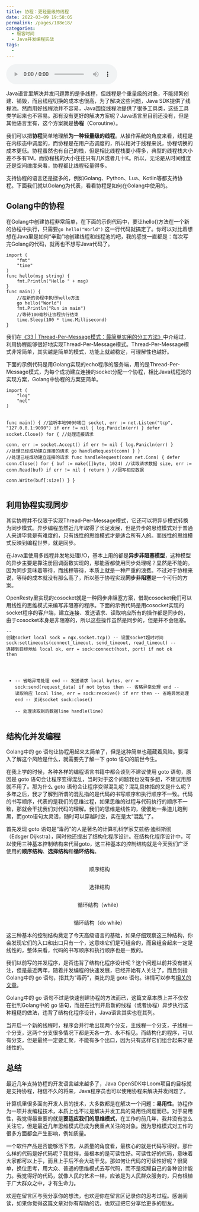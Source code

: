 ```yaml
---
title: 协程：更轻量级的线程
date: 2022-03-09 19:58:05
permalink: /pages/188e18/
categories:
  - 极客时间
  - Java并发编程实战
tags:
  - 
---
```

<audio title="44.协程：更轻量级的线程" src="https://static001.geekbang.org/resource/audio/ba/06/ba6e712ec378d7a8a18ccaa81a4f5206.mp3" controls="controls"></audio> 
<p>Java语言里解决并发问题靠的是多线程，但线程是个重量级的对象，不能频繁创建、销毁，而且线程切换的成本也很高，为了解决这些问题，Java SDK提供了线程池。然而用好线程池并不容易，Java围绕线程池提供了很多工具类，这些工具类学起来也不容易。那有没有更好的解决方案呢？Java语言里目前还没有，但是其他语言里有，这个方案就是<strong>协程</strong>（Coroutine）。</p><p>我们可以把<strong>协程</strong>简单地理解<strong>为一种轻量级的线程</strong>。从操作系统的角度来看，线程是在内核态中调度的，而协程是在用户态调度的，所以相对于线程来说，协程切换的成本更低。协程虽然也有自己的栈，但是相比线程栈要小得多，典型的线程栈大小差不多有1M，而协程栈的大小往往只有几K或者几十K。所以，无论是从时间维度还是空间维度来看，协程都比线程轻量得多。</p><p>支持协程的语言还是挺多的，例如Golang、Python、Lua、Kotlin等都支持协程。下面我们就以Golang为代表，看看协程是如何在Golang中使用的。</p><h2>Golang中的协程</h2><p>在Golang中创建协程非常简单，在下面的示例代码中，要让hello()方法在一个新的协程中执行，只需要<code>go hello("World")</code> 这一行代码就搞定了。你可以对比着想想在Java里是如何“辛勤”地创建线程和线程池的吧，我的感觉一直都是：每次写完Golang的代码，就再也不想写Java代码了。</p><!-- [[[read_end]]] --><pre><code>import (
	&quot;fmt&quot;
	&quot;time&quot;
)
func hello(msg string) {
	fmt.Println(&quot;Hello &quot; + msg)
}
func main() {
    //在新的协程中执行hello方法
	go hello(&quot;World&quot;)
    fmt.Println(&quot;Run in main&quot;)
    //等待100毫秒让协程执行结束
	time.Sleep(100 * time.Millisecond)
}
</code></pre><p>我们在<a href="https://time.geekbang.org/column/article/95098">《33 | Thread-Per-Message模式：最简单实用的分工方法》</a>中介绍过，利用协程能够很好地实现Thread-Per-Message模式。Thread-Per-Message模式非常简单，其实越是简单的模式，功能上就越稳定，可理解性也越好。</p><p>下面的示例代码是用Golang实现的echo程序的服务端，用的是Thread-Per-Message模式，为每个成功建立连接的socket分配一个协程，相比Java线程池的实现方案，Golang中协程的方案更简单。</p><pre><code>import (
	&quot;log&quot;
	&quot;net&quot;
)

func main() {
    //监听本地9090端口
	socket, err := net.Listen(&quot;tcp&quot;, &quot;127.0.0.1:9090&quot;)
	if err != nil {
		log.Panicln(err)
	}
	defer socket.Close()
	for {
        //处理连接请求  
		conn, err := socket.Accept()
		if err != nil {
			log.Panicln(err)
		}
        //处理已经成功建立连接的请求
		go handleRequest(conn)
	}
}
//处理已经成功建立连接的请求
func handleRequest(conn net.Conn) {
	defer conn.Close()
	for {
		buf := make([]byte, 1024)
        //读取请求数据
		size, err := conn.Read(buf)
		if err != nil {
			return
		}
        //回写相应数据  
		conn.Write(buf[:size])
	}
}
</code></pre><h2>利用协程实现同步</h2><p>其实协程并不仅限于实现Thread-Per-Message模式，它还可以将异步模式转换为同步模式。异步编程虽然近几年取得了长足发展，但是异步的思维模式对于普通人来讲毕竟是有难度的，只有线性的思维模式才是适合所有人的。而线性的思维模式反映到编程世界，就是同步。</p><p>在Java里使用多线程并发地处理I/O，基本上用的都是<strong>异步非阻塞模型</strong>，这种模型的异步主要是靠注册回调函数实现的，那能否都使用同步处理呢？显然是不能的。因为同步意味着等待，而线程等待，本质上就是一种严重的浪费。不过对于协程来说，等待的成本就没有那么高了，所以基于协程实现<strong>同步非阻塞</strong>是一个可行的方案。</p><p>OpenResty里实现的cosocket就是一种同步非阻塞方案，借助cosocket我们可以用线性的思维模式来编写非阻塞的程序。下面的示例代码是用cosocket实现的socket程序的客户端，建立连接、发送请求、读取响应所有的操作都是同步的，由于cosocket本身是非阻塞的，所以这些操作虽然是同步的，但是并不会阻塞。</p><pre><code>-- 创建socket
local sock = ngx.socket.tcp()
-- 设置socket超时时间
sock:settimeouts(connect_timeout, send_timeout, read_timeout)
-- 连接到目标地址
local ok, err = sock:connect(host, port)
if not ok then
-  -- 省略异常处理
end
-- 发送请求
local bytes, err = sock:send(request_data)
if not bytes then
  -- 省略异常处理
end
-- 读取响应
local line, err = sock:receive()
if err then
  -- 省略异常处理
end
-- 关闭socket
sock:close()   
-- 处理读取到的数据line
handle(line)
</code></pre><h2>结构化并发编程</h2><p>Golang中的 go 语句让协程用起来太简单了，但是这种简单也蕴藏着风险。要深入了解这个风险是什么，就需要先了解一下 goto 语句的前世今生。</p><p>在我上学的时候，各种各样的编程语言书籍中都会谈到不建议使用 goto 语句，原因是 goto 语句会让程序变得混乱，当时对于这个问题我也没有多想，不建议用那就不用了。那为什么 goto 语句会让程序变得混乱呢？混乱具体指的又是什么呢？多年之后，我才了解到所谓的混乱指的是代码的书写顺序和执行顺序不一致。代码的书写顺序，代表的是我们的思维过程，如果思维的过程与代码执行的顺序不一致，那就会干扰我们对代码的理解。我们的思维是线性的，傻傻地一条道儿跑到黑，而goto语句太灵活，随时可以穿越时空，实在是太“混乱”了。</p><p>首先发现 goto 语句是“毒药”的人是著名的计算机科学家艾兹格·迪科斯彻（Edsger Dijkstra），同时他还提出了结构化程序设计。在结构化程序设计中，可以使用三种基本控制结构来代替goto，这三种基本的控制结构就是今天我们广泛使用的<strong>顺序结构</strong>、<strong>选择结构</strong>和<strong>循环结构</strong>。</p><p><img src="https://static001.geekbang.org/resource/image/50/20/501db93634beff4776dd803eb4463920.png" alt=""></p><center><span class="reference">顺序结构</span></center><p><img src="https://static001.geekbang.org/resource/image/15/bd/1528f3026981910eef7624aed9c72dbd.png" alt=""></p><center><span class="reference">选择结构</span></center><p><img src="https://static001.geekbang.org/resource/image/0d/fd/0d5fa62f62d1e999601ed7e2d52a1dfd.png" alt=""></p><center><span class="reference">循环结构（while）</span></center><p><img src="https://static001.geekbang.org/resource/image/c7/9d/c7814d5d1563ab38c312b75c953c4c9d.png" alt=""></p><center><span class="reference">循环结构（do while）</span></center><p>这三种基本的控制结构奠定了今天高级语言的基础，如果仔细观察这三种结构，你会发现它们的入口和出口只有一个，这意味它们是可组合的，而且组合起来一定是线性的，整体来看，代码的书写顺序和执行顺序也是一致的。</p><p>我们以前写的并发程序，是否违背了结构化程序设计呢？这个问题以前并没有被关注，但是最近两年，随着并发编程的快速发展，已经开始有人关注了，而且剑指Golang中的 go 语句，指其为“毒药”，类比的是 goto 语句。详情可以参考<a href="https://vorpus.org/blog/notes-on-structured-concurrency-or-go-statement-considered-harmful/">相关的文章</a>。</p><p>Golang中的 go 语句不过是快速创建协程的方法而已，这篇文章本质上并不仅仅在批判Golang中的 go 语句，而是在批判开启新的线程（或者协程）异步执行这种粗糙的做法，违背了结构化程序设计，Java语言其实也在其列。</p><p>当开启一个新的线程时，程序会并行地出现两个分支，主线程一个分支，子线程一个分支，这两个分支很多情况下都是天各一方、永不相见。而结构化的程序，可以有分支，但是最终一定要汇聚，不能有多个出口，因为只有这样它们组合起来才是线性的。</p><h2>总结</h2><p>最近几年支持协程的开发语言越来越多了，Java OpenSDK中Loom项目的目标就是支持协程，相信不久的将来，Java程序员也可以使用协程来解决并发问题了。</p><p>计算机里很多面向开发人员的技术，大多数都是在解决一个问题：<strong>易用性</strong>。协程作为一项并发编程技术，本质上也不过是解决并发工具的易用性问题而已。对于易用性，我觉得最重要的就是<strong>要适应我们的思维模式</strong>，在工作的前几年，我并没有怎么关注它，但是最近几年思维模式已成为我重点关注的对象。因为思维模式对工作的很多方面都会产生影响，例如质量。</p><p>一个软件产品是否能够活下去，从质量的角度看，最核心的就是代码写得好。那什么样的代码是好代码呢？我觉得，最根本的是可读性好。可读性好的代码，意味着大家都可以上手，而且上手后不会大动干戈。那如何让代码的可读性好呢？很简单，换位思考，用大众、普通的思维模式去写代码，而不是炫耀自己的各种设计能力。我觉得好的代码，就像人民的艺术一样，应该是为人民群众服务的，只有根植于广大群众之中，才有生命力。</p><p>欢迎在留言区与我分享你的想法，也欢迎你在留言区记录你的思考过程。感谢阅读，如果你觉得这篇文章对你有帮助的话，也欢迎把它分享给更多的朋友。</p><p></p>